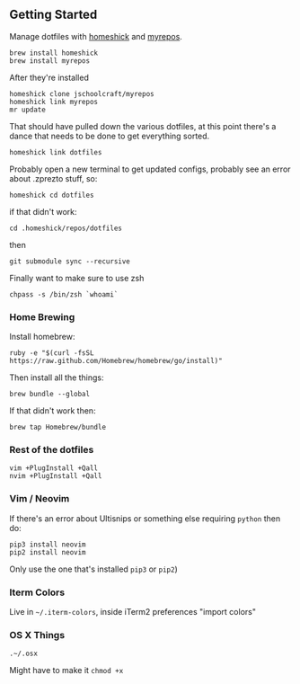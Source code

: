 ## Getting Started

Manage dotfiles with [homeshick](https://github.com/andsens/homeshick) and [myrepos](https://github.com/jschoolcraft/myrepos).

    brew install homeshick
    brew install myrepos

After they're installed

    homeshick clone jschoolcraft/myrepos
    homeshick link myrepos
    mr update

That should have pulled down the various dotfiles, at this point there's a dance that needs to be done to get everything sorted.

    homeshick link dotfiles

Probably open a new terminal to get updated configs, probably see an error about .zprezto stuff, so:

    homeshick cd dotfiles

if that didn't work:

    cd .homeshick/repos/dotfiles

then

    git submodule sync --recursive

Finally want to make sure to use zsh

    chpass -s /bin/zsh `whoami`

### Home Brewing

Install homebrew:

    ruby -e "$(curl -fsSL https://raw.github.com/Homebrew/homebrew/go/install)"

Then install all the things:

    brew bundle --global

If that didn't work then:

    brew tap Homebrew/bundle

### Rest of the dotfiles

    vim +PlugInstall +Qall
    nvim +PlugInstall +Qall

### Vim / Neovim

If there's an error about Ultisnips or something else requiring `python` then do:

    pip3 install neovim
    pip2 install neovim

Only use the one that's installed  `pip3` or `pip2`)

### Iterm Colors

Live in `~/.iterm-colors`, inside iTerm2 preferences "import colors"

### OS X Things

    .~/.osx

Might have to make it `chmod +x`
